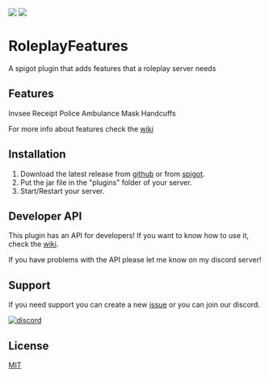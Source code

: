 [![](https://img.shields.io/github/v/release/zDoctor-Dev/RoleplayFeatures?logoColor=green)](https://github.com/zDoctor-Dev/RoleplayFeatures/releases)  [![](https://img.shields.io/badge/zdoctor.ml-%E2%9A%99%EF%B8%8F-blue)](https://zdoctor.ml)
# RoleplayFeatures

A spigot plugin that adds features that a roleplay server needs

## Features

Invsee
Receipt
Police
Ambulance
Mask
Handcuffs

For more info about features check the [wiki](https://github.com/zDoctor-Dev/RoleplayFeatures/wiki/Features)

## Installation

1. Download the latest release from [github](https://github.com/zDoctor-Dev/RoleplayFeatures/releases) or from [spigot](https://www.spigotmc.org/resources/roleplayfeatures-fully-configurable-%E2%97%8F-must-have.92730/).
2. Put the jar file in the "plugins" folder of your server.
3. Start/Restart your server.

## Developer API

This plugin has an API for developers! If you want to know how to use it, check the [wiki](https://github.com/zDoctor-Dev/RoleplayFeatures/wiki/API-usage).

If you have problems with the API please let me know on my discord server!

## Support
If you need support you can create a new [issue](https://github.com/zDoctor-Dev/RoleplayFeatures/issues) or you can join our discord.


[![discord](https://i.ibb.co/8rLmkTj/discord.png)](https://discord.gg/4WwjuDgEtu)

## License
[MIT](https://choosealicense.com/licenses/mit/)

